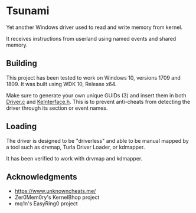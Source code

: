 # Tsunami

Yet another Windows driver used to read and write memory from kernel.

It receives instructions from userland using named events and shared memory.

## Building

This project has been tested to work on Windows 10, versions 1709 and 1809. It was built using WDK 10, Release x64.

Make sure to generate your own unique GUIDs (3) and insert them in both [Driver.c](Tsunami/Driver.c) and [KeInterface.h](TsunamiInterface/TsunamiInterface/KeInterface.h). This is to prevent anti-cheats from detecting the driver through its section or event names.

## Loading

The driver is designed to be "driverless" and able to be manual mapped by a tool such as drvmap, Turla Driver Loader, or kdmapper. 

It has been verified to work with drvmap and kdmapper.  

## Acknowledgments

* https://www.unknowncheats.me/
* Zer0Mem0ry's KernelBhop project
* mq1n's EasyRing0 project
